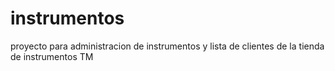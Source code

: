 instrumentos
============

proyecto para administracion de instrumentos y lista de clientes de la tienda de instrumentos TM

